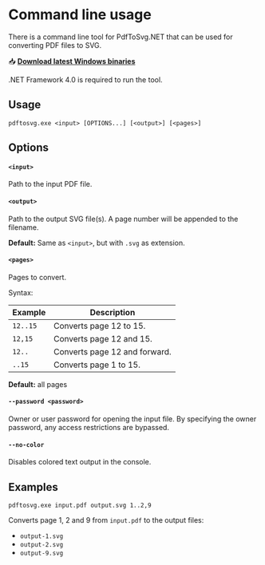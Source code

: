 # Command line usage

There is a command line tool for PdfToSvg.NET that can be used for converting PDF files to SVG.

📥 [**Download latest Windows binaries**](https://github.com/dmester/pdftosvg.net/releases/latest/download/pdftosvg.exe)

.NET Framework 4.0 is required to run the tool.

## Usage
```
pdftosvg.exe <input> [OPTIONS...] [<output>] [<pages>]
```

## Options

#### `<input>`
Path to the input PDF file.

#### `<output>`
Path to the output SVG file(s). A page number will be appended to the filename.

**Default:** Same as `<input>`, but with `.svg` as extension.

#### `<pages>`
Pages to convert.

Syntax:

| Example  | Description                   |
| -------- | ----------------------------- |
| `12..15` | Converts page 12 to 15.       |
| `12,15`  | Converts page 12 and 15.      |
| `12..`   | Converts page 12 and forward. |
| `..15`   | Converts page 1 to 15.        |

**Default:** all pages

#### `--password <password>`
Owner or user password for opening the input file. By specifying the owner password, any access restrictions are bypassed.

#### `--no-color`
Disables colored text output in the console.

## Examples

```
pdftosvg.exe input.pdf output.svg 1..2,9
```

Converts page 1, 2 and 9 from `input.pdf` to the output files:

* `output-1.svg`
* `output-2.svg`
* `output-9.svg`
